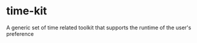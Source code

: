 # time-kit
A generic set of time related toolkit that supports the runtime of the user's preference
